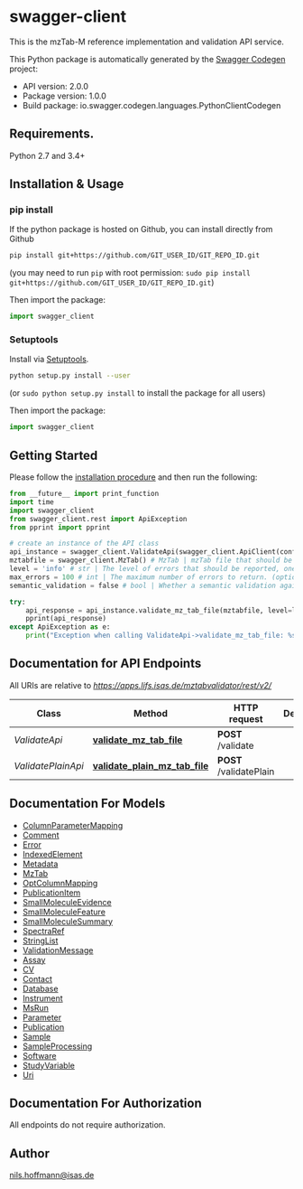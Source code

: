 # swagger-client
This is the mzTab-M reference implementation and validation API service.

This Python package is automatically generated by the [Swagger Codegen](https://github.com/swagger-api/swagger-codegen) project:

- API version: 2.0.0
- Package version: 1.0.0
- Build package: io.swagger.codegen.languages.PythonClientCodegen

## Requirements.

Python 2.7 and 3.4+

## Installation & Usage
### pip install

If the python package is hosted on Github, you can install directly from Github

```sh
pip install git+https://github.com/GIT_USER_ID/GIT_REPO_ID.git
```
(you may need to run `pip` with root permission: `sudo pip install git+https://github.com/GIT_USER_ID/GIT_REPO_ID.git`)

Then import the package:
```python
import swagger_client 
```

### Setuptools

Install via [Setuptools](http://pypi.python.org/pypi/setuptools).

```sh
python setup.py install --user
```
(or `sudo python setup.py install` to install the package for all users)

Then import the package:
```python
import swagger_client
```

## Getting Started

Please follow the [installation procedure](#installation--usage) and then run the following:

```python
from __future__ import print_function
import time
import swagger_client
from swagger_client.rest import ApiException
from pprint import pprint

# create an instance of the API class
api_instance = swagger_client.ValidateApi(swagger_client.ApiClient(configuration))
mztabfile = swagger_client.MzTab() # MzTab | mzTab file that should be validated.
level = 'info' # str | The level of errors that should be reported, one of ERROR, WARN, INFO. (optional) (default to info)
max_errors = 100 # int | The maximum number of errors to return. (optional) (default to 100)
semantic_validation = false # bool | Whether a semantic validation against the default rule set should be performed. (optional) (default to false)

try:
    api_response = api_instance.validate_mz_tab_file(mztabfile, level=level, max_errors=max_errors, semantic_validation=semantic_validation)
    pprint(api_response)
except ApiException as e:
    print("Exception when calling ValidateApi->validate_mz_tab_file: %s\n" % e)

```

## Documentation for API Endpoints

All URIs are relative to *https://apps.lifs.isas.de/mztabvalidator/rest/v2/*

Class | Method | HTTP request | Description
------------ | ------------- | ------------- | -------------
*ValidateApi* | [**validate_mz_tab_file**](docs/ValidateApi.md#validate_mz_tab_file) | **POST** /validate | 
*ValidatePlainApi* | [**validate_plain_mz_tab_file**](docs/ValidatePlainApi.md#validate_plain_mz_tab_file) | **POST** /validatePlain | 


## Documentation For Models

 - [ColumnParameterMapping](docs/ColumnParameterMapping.md)
 - [Comment](docs/Comment.md)
 - [Error](docs/Error.md)
 - [IndexedElement](docs/IndexedElement.md)
 - [Metadata](docs/Metadata.md)
 - [MzTab](docs/MzTab.md)
 - [OptColumnMapping](docs/OptColumnMapping.md)
 - [PublicationItem](docs/PublicationItem.md)
 - [SmallMoleculeEvidence](docs/SmallMoleculeEvidence.md)
 - [SmallMoleculeFeature](docs/SmallMoleculeFeature.md)
 - [SmallMoleculeSummary](docs/SmallMoleculeSummary.md)
 - [SpectraRef](docs/SpectraRef.md)
 - [StringList](docs/StringList.md)
 - [ValidationMessage](docs/ValidationMessage.md)
 - [Assay](docs/Assay.md)
 - [CV](docs/CV.md)
 - [Contact](docs/Contact.md)
 - [Database](docs/Database.md)
 - [Instrument](docs/Instrument.md)
 - [MsRun](docs/MsRun.md)
 - [Parameter](docs/Parameter.md)
 - [Publication](docs/Publication.md)
 - [Sample](docs/Sample.md)
 - [SampleProcessing](docs/SampleProcessing.md)
 - [Software](docs/Software.md)
 - [StudyVariable](docs/StudyVariable.md)
 - [Uri](docs/Uri.md)


## Documentation For Authorization

 All endpoints do not require authorization.


## Author

nils.hoffmann@isas.de

